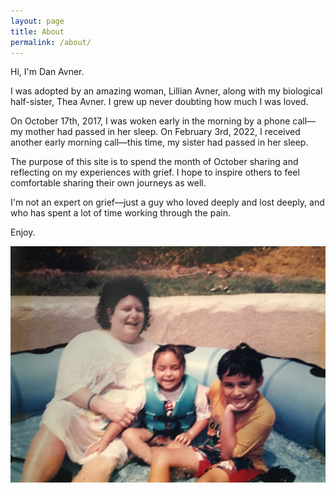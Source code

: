 ```yaml
---
layout: page
title: About
permalink: /about/
---
```


Hi, I'm Dan Avner.

I was adopted by an amazing woman, Lillian Avner, along with my biological half-sister, Thea Avner. I grew up never doubting how much I was loved.

On October 17th, 2017, I was woken early in the morning by a phone call—my mother had passed in her sleep. On February 3rd, 2022, I received another early morning call—this time, my sister had passed in her sleep.

The purpose of this site is to spend the month of October sharing and reflecting on my experiences with grief. I hope to inspire others to feel comfortable sharing their own journeys as well.

I'm not an expert on grief—just a guy who loved deeply and lost deeply, and who has spent a lot of time working through the pain.

Enjoy.

![Photo of us](assets/img/about-us.jpeg)



